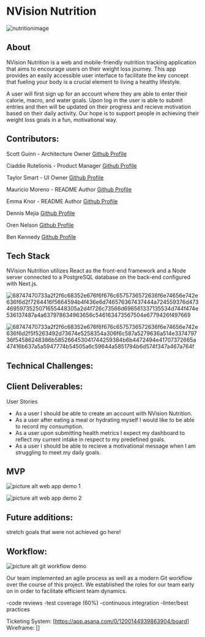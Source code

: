 # NVision Nutrition

![nutritionimage](https://user-images.githubusercontent.com/73598239/113371941-b6ce2100-9324-11eb-9c23-a75eecbf2f04.png)

## About

NVision Nutrition is a web and mobile-friendly nutrition tracking application that aims to encourage users on their weight loss journey. This app provides an easily accessible user interface to facilitate the key concept that fueling your body is a crucial element to living a healthy lifestyle.

A user will first sign up for an account where they are able to enter their calorie, macro, and water goals. Upon log in the user is able to submit entries and then will be updated on their progress and recieve motivation based on their daily activity. Our hope is to  support people in achieving their weight loss goals in a fun, motivational way.


## Contributors:

Scott Guinn - Architecture Owner
[Github Profile](https://github.com/Scott-Guinn)

Ciaddie Rutelionis - Product Manager
[Github Profile](https://github.com/Ciaddie)

Taylor Smart - UI Owner
[Github Profile](https://github.com/taylorsmart)

Mauricio Moreno - README Author
[Github Profile](https://github.com/mmoren01)

Emma Knor - README Author
[Github Profile](https://github.com/emmaknor)

Dennis Mejia
[Github Profile](https://github.com/dennismejia)

Oren Nelson
[Github Profile](https://github.com/nohren)

Ben Kennedy
[Github Profile](https://github.com/benkennedy98)


## Tech Stack
NVision Nutrition utilizes React as the front-end framework and a Node server connected to a PostgreSQL database on the back-end configured with Next.js.

![68747470733a2f2f6c68352e676f6f676c6575736572636f6e74656e742e636f6d2f7264416f5664594b4f436e6d746576367437444a724559376d4734695973525071655448305a2d4f726c73566d696561337135534d744f474e536137487a4a637978634963656c546163473567504e6779426f497669](https://user-images.githubusercontent.com/73598239/113373808-e7b05500-9328-11eb-8f31-38830ea4a3c8.png)

![68747470733a2f2f6c68352e676f6f676c6575736572636f6e74656e742e636f6d2f5f5263492d73674e5258354a306f6c587a5279636a514e337479736f54586248386b585266453041744259384b6b4472494e41707372665a47416b637a5a5947774b54505a6c59644a5851794b6d574f347a467a764f](https://user-images.githubusercontent.com/73598239/113373813-ebdc7280-9328-11eb-8a4e-dcee209e0861.png)


## Technical Challenges:

## Client Deliverables:

User Stories
* As a user I should be able to create an account with NVision Nutrition.
* As a user after eating a meal or hydrating myself I would like to be able to record my consumption.
* As a user upon submitting health metrics I expect my dashboard to reflect my current intake in respect to my predefined goals.
* As a user I should be able to recieve a motivational message when I am struggling to meet my daily goals.

## MVP
![picture alt](http://via.placeholder.com/200x150 "Title is optional")
web app demo 1

![picture alt](http://via.placeholder.com/200x150 "Title is optional")
web app demo 2

## Future additions:
stretch goals that were not achieved go here!

## Workflow:
![picture alt](http://via.placeholder.com/200x150 "Title is optional")
git workflow demo

Our team implemented an agile process as well as a modern Git workflow over the course of this project. We established the roles for our team early on in order to facilitate efficient team dynamics. 

-code reviews
-test coverage (60%)
-continuous integration
-linter/best practices

Ticketing System: [https://app.asana.com/0/1200144939863904/board]
Wireframe: []
